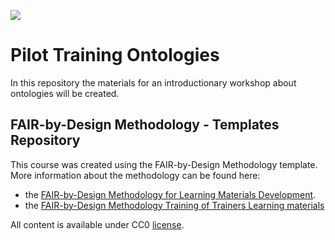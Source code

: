 ![](./resources/attachments/header.png)

# Pilot Training Ontologies

In this repository the materials for an introductionary workshop about ontologies will be created.

## FAIR-by-Design Methodology - Templates Repository

This course was created using the FAIR-by-Design Methodology template.
More information about the methodology can be found here:

- the [FAIR-by-Design Methodology for Learning Materials Development](https://fair-by-design-methodology.github.io/FAIR-by-Design_Book/).
- the [FAIR-by-Design Methodology Training of Trainers Learning materials](https://fair-by-design-methodology.github.io/FAIR-by-Design_ToT/latest/)

All content is available under CC0 [license](./LICENSE).
